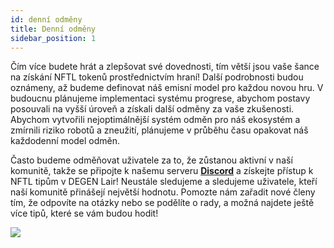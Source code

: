 ```yaml
---
id: denní odměny
title: Denní odměny
sidebar_position: 1
---
```


Čím více budete hrát a zlepšovat své dovednosti, tím větší jsou vaše šance na získání NFTL tokenů prostřednictvím hraní! Další podrobnosti budou oznámeny, až budeme definovat náš emisní model pro každou novou hru. V budoucnu plánujeme implementaci systému progrese, abychom postavy posouvali na vyšší úroveň a získali další odměny za vaše zkušenosti. Abychom vytvořili nejoptimálnější systém odměn pro náš ekosystém a zmírnili riziko robotů a zneužití, plánujeme v průběhu času opakovat náš každodenní model odměn.

Často budeme odměňovat uživatele za to, že zůstanou aktivní v naší komunitě, takže se připojte k našemu serveru **[Discord](https://discord.gg/niftyleague)** a získejte přístup k NFTL tipům v DEGEN Lair! Neustále sledujeme a sledujeme uživatele, kteří naší komunitě přinášejí největší hodnotu. Pomozte nám zařadit nové členy tím, že odpovíte na otázky nebo se podělíte o rady, a možná najdete ještě více tipů, které se vám budou hodit!

![](/img/twitch-stream.png)
